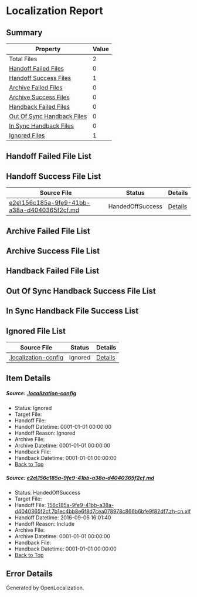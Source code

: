 # <a name='report-top'></a> Localization Report

## Summary
 Property | Value 
 -------- | ----- 
 Total Files | 2
[ Handoff Failed Files ](#handoff-failed-list)| 0
[ Handoff Success Files ](#handoff-success-list)| 1
[ Archive Failed Files ](#archive-failed-list)| 0
[ Archive Success Files ](#archive-success-list)| 0
[ Handback Failed Files ](#handback-failed-list)| 0
[ Out Of Sync Handback Files ](#outofsync-handback-success-list)| 0
[ In Sync Handback Files ](#insync-handback-success-list)| 0
[ Ignored Files ](#ignored-list)| 1

## <a name='handoff-failed-list'></a> Handoff Failed File List

## <a name='handoff-success-list'></a> Handoff Success File List
 Source File | Status | Details 
 ----------- | ------ | ------- 
 [e2e\156c185a-9fe9-41bb-a38a-d4040365f2cf.md](https://github.com/OpenLocalizationTestOrg/ol-test0/blob/599e93b3fbbad53f2a872c4697466650bb7b4674/e2e/156c185a-9fe9-41bb-a38a-d4040365f2cf.md) | HandedOffSuccess | [Details](#7e33a49b3fdeba2792fd8ef185a0a822f521f2e21)

## <a name='archive-failed-list'></a> Archive Failed File List

## <a name='archive-success-list'></a> Archive Success File List

## <a name='handback-failed-list'></a> Handback Failed File List

## <a name='outofsync-handback-success-list'></a> Out Of Sync Handback Success File List

## <a name='insync-handback-success-list'></a> In Sync Handback File Success List

## <a name='ignored-list'></a> Ignored File List
 Source File | Status | Details 
 ----------- | ------ | ------- 
 [.localization-config](https://github.com/OpenLocalizationTestOrg/ol-test0/blob/599e93b3fbbad53f2a872c4697466650bb7b4674/.localization-config) | Ignored | [Details](#3d4f252ac210baf56311d7e97dcc2db10974dbd20)

## Item Details
##### <a name='3d4f252ac210baf56311d7e97dcc2db10974dbd20'></a> Source: [.localization-config](https://github.com/OpenLocalizationTestOrg/ol-test0/blob/599e93b3fbbad53f2a872c4697466650bb7b4674/.localization-config)
* Status: Ignored
* Target File: 
* Handoff File: 
* Handoff Datetime: 0001-01-01 00:00:00
* Handoff Reason: Ignored
* Archive File: 
* Archive Datetime: 0001-01-01 00:00:00
* Handback File: 
* Handback Datetime: 0001-01-01 00:00:00
* [Back to Top](#report-top)

##### <a name='7e33a49b3fdeba2792fd8ef185a0a822f521f2e21'></a> Source: [e2e\156c185a-9fe9-41bb-a38a-d4040365f2cf.md](https://github.com/OpenLocalizationTestOrg/ol-test0/blob/599e93b3fbbad53f2a872c4697466650bb7b4674/e2e/156c185a-9fe9-41bb-a38a-d4040365f2cf.md)
* Status: HandedOffSuccess
* Target File: 
* Handoff File: [156c185a-9fe9-41bb-a38a-d4040365f2cf.7b1ec4bb8e6f8d7cea078978c866b6bfe9f82df7.zh-cn.xlf](https://github.com/OpenLocalizationTestOrg/ol-test0-handoff/blob/5337354700a36413da3defa09321774523a519fa/ol-handoff/OpenLocalizationTestOrg/ol-test0-zhcn/ci/ht/156c185a-9fe9-41bb-a38a-d4040365f2cf.7b1ec4bb8e6f8d7cea078978c866b6bfe9f82df7.zh-cn.xlf)
* Handoff Datetime: 2016-09-06 16:01:40
* Handoff Reason: Include
* Archive File: 
* Archive Datetime: 0001-01-01 00:00:00
* Handback File: 
* Handback Datetime: 0001-01-01 00:00:00
* [Back to Top](#report-top)


## Error Details

Generated by OpenLocalization.
